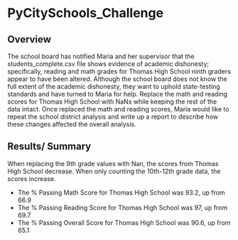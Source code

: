 # PyCitySchools_Challenge
## Overview
The school board has notified Maria and her supervisor that the students_complete.csv file shows evidence of academic dishonesty; specifically, reading and math grades for Thomas High School ninth graders appear to have been altered. Although the school board does not know the full extent of the academic dishonesty, they want to uphold state-testing standards and have turned to Maria for help. Replace the math and reading scores for Thomas High School with NaNs while keeping the rest of the data intact. Once replaced the math and reading scores, Maria would like to repeat the school district analysis and write up a report to describe how these changes affected the overall analysis.
## Results/ Summary
When replacing the 9th grade values with Nan, the scores from Thomas High School decrease. When only counting the 10th-12th grade data, the scores increase.
- The % Passing Math Score for Thomas High School was 93.2, up from 66.9
- The % Passing Reading Score for Thomas High School was 97, up from 69.7
- The % Passing Overall Score for Thomas High School was 90.6, up from 65.1
